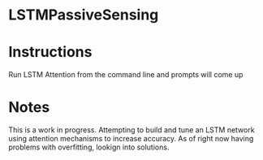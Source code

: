 # LSTMPassiveSensing

# Instructions

Run LSTM Attention from the command line and prompts will come up

# Notes

This is a work in progress.  Attempting to build and tune an LSTM network using attention mechanisms to increase accuracy.  As of right now having problems with overfitting, lookign into solutions.
